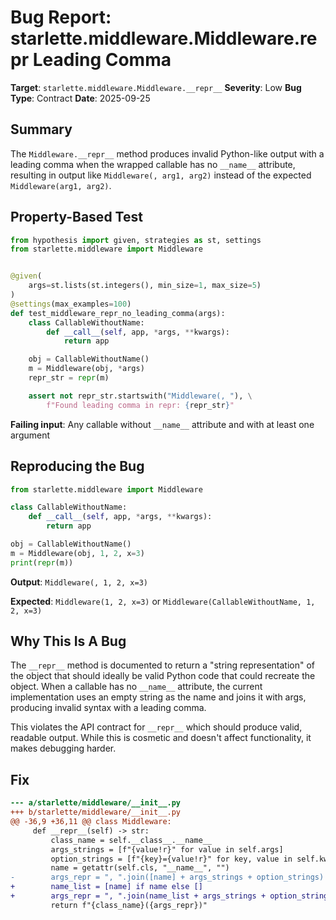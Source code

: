 # Bug Report: starlette.middleware.Middleware.__repr__ Leading Comma

**Target**: `starlette.middleware.Middleware.__repr__`
**Severity**: Low
**Bug Type**: Contract
**Date**: 2025-09-25

## Summary

The `Middleware.__repr__` method produces invalid Python-like output with a leading comma when the wrapped callable has no `__name__` attribute, resulting in output like `Middleware(, arg1, arg2)` instead of the expected `Middleware(arg1, arg2)`.

## Property-Based Test

```python
from hypothesis import given, strategies as st, settings
from starlette.middleware import Middleware


@given(
    args=st.lists(st.integers(), min_size=1, max_size=5)
)
@settings(max_examples=100)
def test_middleware_repr_no_leading_comma(args):
    class CallableWithoutName:
        def __call__(self, app, *args, **kwargs):
            return app

    obj = CallableWithoutName()
    m = Middleware(obj, *args)
    repr_str = repr(m)

    assert not repr_str.startswith("Middleware(, "), \
        f"Found leading comma in repr: {repr_str}"
```

**Failing input**: Any callable without `__name__` attribute and with at least one argument

## Reproducing the Bug

```python
from starlette.middleware import Middleware

class CallableWithoutName:
    def __call__(self, app, *args, **kwargs):
        return app

obj = CallableWithoutName()
m = Middleware(obj, 1, 2, x=3)
print(repr(m))
```

**Output**: `Middleware(, 1, 2, x=3)`

**Expected**: `Middleware(1, 2, x=3)` or `Middleware(CallableWithoutName, 1, 2, x=3)`

## Why This Is A Bug

The `__repr__` method is documented to return a "string representation" of the object that should ideally be valid Python code that could recreate the object. When a callable has no `__name__` attribute, the current implementation uses an empty string as the name and joins it with args, producing invalid syntax with a leading comma.

This violates the API contract for `__repr__` which should produce valid, readable output. While this is cosmetic and doesn't affect functionality, it makes debugging harder.

## Fix

```diff
--- a/starlette/middleware/__init__.py
+++ b/starlette/middleware/__init__.py
@@ -36,9 +36,11 @@ class Middleware:
     def __repr__(self) -> str:
         class_name = self.__class__.__name__
         args_strings = [f"{value!r}" for value in self.args]
         option_strings = [f"{key}={value!r}" for key, value in self.kwargs.items()]
         name = getattr(self.cls, "__name__", "")
-        args_repr = ", ".join([name] + args_strings + option_strings)
+        name_list = [name] if name else []
+        args_repr = ", ".join(name_list + args_strings + option_strings)
         return f"{class_name}({args_repr})"
```